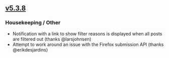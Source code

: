 ## [v5.3.8](https://github.com/honestbleeps/Reddit-Enhancement-Suite/releases/v5.3.8)


### Housekeeping / Other

- Notification with a link to show filter reasons is displayed when all posts are filtered out (thanks @larsjohnsen)
- Attempt to work around an issue with the Firefox submission API (thanks @erikdesjardins)
